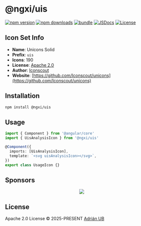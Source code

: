 # @ngxi/uis

[![npm version][npm-version-src]][npm-version-href]
[![npm downloads][npm-downloads-src]][npm-downloads-href]
[![bundle][bundle-src]][bundle-href]
[![JSDocs][jsdocs-src]][jsdocs-href]
[![License][license-src]][license-href]

## Icon Set Info

- **Name**: Unicons Solid
- **Prefix**: `uis`
- **Icons**: 190
- **License**: [Apache 2.0](https://github.com/Iconscout/unicons/blob/master/LICENSE)
- **Author**: [Iconscout](https://github.com/Iconscout/unicons)
- **Website**: [https://github.com/Iconscout/unicons](https://github.com/Iconscout/unicons)

## Installation

```sh
npm install @ngxi/uis
```

## Usage

```ts
import { Component } from '@angular/core'
import { UisAnalysisIcon } from '@ngxi/uis'

@Component({
  imports: [UisAnalysisIcon],
  template: `<svg uisAnalysisIcon></svg>`,
})
export class UsageIcon {}
```

## Sponsors

<p align="center">
  <a href="https://cdn.jsdelivr.net/gh/adrian-ub/static/sponsors.svg">
    <img src='https://cdn.jsdelivr.net/gh/adrian-ub/static/sponsors.svg'/>
  </a>
</p>

## License

Apache 2.0 License © 2025-PRESENT [Adrián UB](https://github.com/adrian-ub)

<!-- Badges -->

[npm-version-src]: https://img.shields.io/npm/v/@ngxi/uis?style=flat&colorA=080f12&colorB=1fa669
[npm-version-href]: https://npmjs.com/package/@ngxi/uis
[npm-downloads-src]: https://img.shields.io/npm/dm/@ngxi/uis?style=flat&colorA=080f12&colorB=1fa669
[npm-downloads-href]: https://npmjs.com/package/@ngxi/uis
[bundle-src]: https://img.shields.io/bundlephobia/minzip/@ngxi/uis?style=flat&colorA=080f12&colorB=1fa669&label=minzip
[bundle-href]: https://bundlephobia.com/result?p=@ngxi/uis
[license-src]: https://img.shields.io/npm/l/@ngxi/uis?style=flat&colorA=080f12&colorB=1fa669
[license-href]: https://github.com/adrian-ub/ngxi/blob/main/LICENSE
[jsdocs-src]: https://img.shields.io/badge/jsdocs-reference-080f12?style=flat&colorA=080f12&colorB=1fa669
[jsdocs-href]: https://www.jsdocs.io/package/@ngxi/uis
